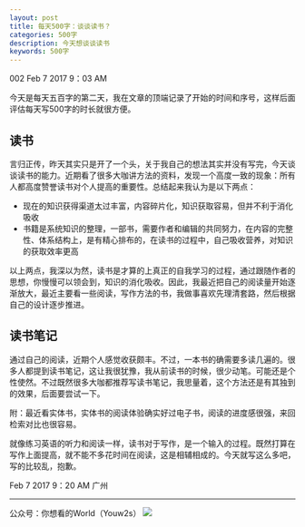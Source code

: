 ```yaml
---
layout: post
title: 每天500字：谈谈读书？
categories: 500字
description: 今天想谈谈读书
keywords: 500字
---
```


002 Feb 7 2017  9：03 AM

今天是每天五百字的第二天，我在文章的顶端记录了开始的时间和序号，这样后面评估每天写500字的时长就很方便。

## 读书
言归正传，昨天其实只是开了一个头，关于我自己的想法其实并没有写完，今天谈谈读书的能力。近期看了很多大咖讲方法的资料，发现一个高度一致的现象：所有人都高度赞誉读书对个人提高的重要性。总结起来我认为是以下两点：
- 现在的知识获得渠道太过丰富，内容碎片化，知识获取容易，但并不利于消化吸收
- 书籍是系统知识的整理，一部书，需要作者和编辑的共同努力，在内容的完整性、体系结构上，是有精心排布的，在读书的过程中，自己吸收营养，对知识的获取效率更高

以上两点，我深以为然，读书是才算的上真正的自我学习的过程，通过跟随作者的思想，你慢慢可以领会到，知识的消化吸收。因此，我最近把自己的阅读量开始逐渐放大，最近主要看一些阅读，写作方法的书，我做事喜欢先理清套路，然后根据自己的设计逐步推进。

## 读书笔记
通过自己的阅读，近期个人感觉收获颇丰。不过，一本书的确需要多读几遍的。很多人都提到读书笔记，这让我很犹豫，我从前读书的时候，很少动笔。可能还是个性使然。不过既然很多大咖都推荐写读书笔记，我思量着，这个方法还是有其独到的效果，后面要尝试一下。

附：最近看实体书，实体书的阅读体验确实好过电子书，阅读的进度感很强，来回检索对比也很容易。

就像练习英语的听力和阅读一样，读书对于写作，是一个输入的过程。既然打算在写作上面提高，就不能不多花时间在阅读，这是相辅相成的。今天就写这么多吧，写的比较乱，抱歉。

Feb 7 2017  9：20 AM 广州

---- 
公众号：你想看的World（Youw2s）
![][image-1]

[image-1]:	http://upload-images.jianshu.io/upload_images/3342594-dca1f89eba3e50ca.jpg?imageMogr2/auto-orient/strip%7CimageView2/2/w/1240